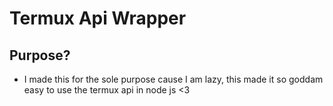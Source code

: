 # Termux Api Wrapper

## Purpose?
- I made this for the sole purpose cause I am lazy, this made it so goddam easy to use the termux api in node js <3
